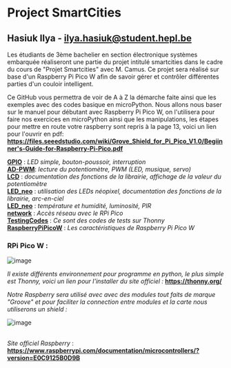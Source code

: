 # Project SmartCities                                                       
## Hasiuk Ilya - ilya.hasiuk@student.hepl.be

Les étudiants de 3ème bachelier en section électronique systèmes embarquée réaliseront une partie du projet intitulé smartcities dans le cadre du cours de "Projet Smartcities" avec M. Camus. Ce projet sera réalisé sur base d'un Raspberry Pi Pico W afin de savoir gérer et contrôler différentes parties d'un couloir intelligent.

Ce GitHub vous permettra de voir de A à Z la démarche faite ainsi que les exemples avec des codes basique en microPython. Nous allons nous baser sur le manuel pour débutant avec Raspberry Pi Pico W, on l'utilisera pour faire nos exercices en microPython ainsi que les manipulations, les étapes pour mettre en route votre raspberry sont repris à la page 13, voici un lien pour l'ouvrir en pdf: 
**https://files.seeedstudio.com/wiki/Grove_Shield_for_Pi_Pico_V1.0/Begiinner's-Guide-for-Raspberry-Pi-Pico.pdf**


**[GPIO](GPIO)** : *LED simple, bouton-poussoir, interruption*
\
**[AD-PWM](AD-PWM)**: *lecture du potentiomètre, PWM (LED, musique, servo)*
\
**[LCD](LCD)** : *documentation des fonctions de la librairie, affichage de la valeur du potentiomètre*
\
**[LED_neo](LED_neo)** : *utilisation des LEDs néopixel, documentation des fonctions de la librairie, arc-en-ciel*
\
**[LED_neo](LED_neo)** : *température et humidité, luminosité, PIR*
\
**[network](network)** : *Accès réseau avec le RPi Pico*
\
**[TestingCodes](TestingCodes)** : *Ce sont des codes de tests sur Thonny*
\
**[RaspberryPiPicoW](RaspberryPiPicoW)** : *Les caractéristiques de Raspberry Pi Pico W*



### RPi Pico W :

![image](https://user-images.githubusercontent.com/124878705/217785334-c6390d11-3a1c-4384-9215-b46f3d40492a.png)

*Il existe différents environnement pour programme en python, le plus simple est Thonny, voici un lien pour l'installer du site officiel :* 
**https://thonny.org/**

*Notre Raspberry sera utilisé avec avec des modules tout faits de marque "Groove" et pour faciliter la connection entre modules et la carte nous utiliserons un shield :* 

![image](https://user-images.githubusercontent.com/124878705/222502168-1be7cbab-a817-422b-bd2b-66ae72f5af9b.png)








\
*Site officiel Raspberry* : **https://www.raspberrypi.com/documentation/microcontrollers/?version=E0C9125B0D9B**



